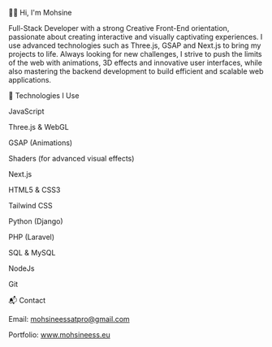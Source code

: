 👋🏼 Hi, I'm Mohsine

Full-Stack Developer with a strong Creative Front-End orientation, passionate about creating interactive and visually captivating experiences. I use advanced technologies such as Three.js, GSAP and Next.js to bring my projects to life. Always looking for new challenges, I strive to push the limits of the web with animations, 3D effects and innovative user interfaces, while also mastering the backend development to build efficient and scalable web applications.


🔧 Technologies I Use

JavaScript

Three.js & WebGL

GSAP (Animations)

Shaders (for advanced visual effects)

Next.js

HTML5 & CSS3

Tailwind CSS

Python (Django)

PHP (Laravel)

SQL & MySQL

NodeJs

Git



📬 Contact

Email: mohsineessatpro@gmail.com

Portfolio: www.mohsineess.eu
